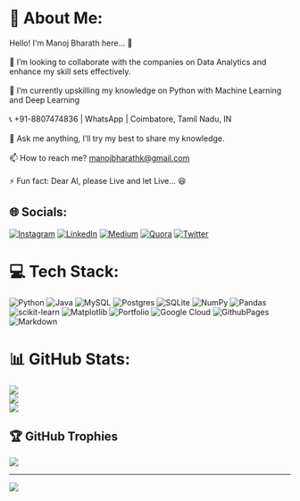 # 💫 About Me:
Hello! I'm Manoj Bharath here... :slightly_smiling_face: <br><br>    👯 I’m looking to collaborate with the companies on Data Analytics and enhance my skill sets effectively.<br><br>    🌱 I’m currently upskilling my knowledge on Python with Machine Learning and Deep Learning<br><br>    📞 +91-8807474836 | WhatsApp | Coimbatore, Tamil Nadu, IN<br><br>    💬 Ask me anything, I’ll try my best to share my knowledge.<br><br>    📫 How to reach me? manojbharathk@gmail.com<br><br>    ⚡ Fun fact: Dear AI, please Live and let Live... 😆<br>


## 🌐 Socials:
[![Instagram](https://img.shields.io/badge/Instagram-%23E4405F.svg?logo=Instagram&logoColor=white)](https://instagram.com/manojbharath_j30) [![LinkedIn](https://img.shields.io/badge/LinkedIn-%230077B5.svg?logo=linkedin&logoColor=white)](https://linkedin.com/in/manojbharathj30) [![Medium](https://img.shields.io/badge/Medium-12100E?logo=medium&logoColor=white)](https://medium.com/@@manojbharathk) [![Quora](https://img.shields.io/badge/Quora-%23B92B27.svg?logo=Quora&logoColor=white)](https://quora.com/profile/Manoj-Bharath-J) [![Twitter](https://img.shields.io/badge/Twitter-%231DA1F2.svg?logo=Twitter&logoColor=white)](https://twitter.com/ManojbharathJ)  

# 💻 Tech Stack:
![Python](https://img.shields.io/badge/python-3670A0?style=for-the-badge&logo=python&logoColor=ffdd54) ![Java](https://img.shields.io/badge/java-%23ED8B00.svg?style=for-the-badge&logo=openjdk&logoColor=white) ![MySQL](https://img.shields.io/badge/mysql-%2300000f.svg?style=for-the-badge&logo=mysql&logoColor=white) ![Postgres](https://img.shields.io/badge/postgres-%23316192.svg?style=for-the-badge&logo=postgresql&logoColor=white) ![SQLite](https://img.shields.io/badge/sqlite-%2307405e.svg?style=for-the-badge&logo=sqlite&logoColor=white) ![NumPy](https://img.shields.io/badge/numpy-%23013243.svg?style=for-the-badge&logo=numpy&logoColor=white) ![Pandas](https://img.shields.io/badge/pandas-%23150458.svg?style=for-the-badge&logo=pandas&logoColor=white) ![scikit-learn](https://img.shields.io/badge/scikit--learn-%23F7931E.svg?style=for-the-badge&logo=scikit-learn&logoColor=white) ![Matplotlib](https://img.shields.io/badge/Matplotlib-%23ffffff.svg?style=for-the-badge&logo=Matplotlib&logoColor=black) ![Portfolio](https://img.shields.io/badge/Portfolio-%23000000.svg?style=for-the-badge&logo=firefox&logoColor=#FF7139) ![Google Cloud](https://img.shields.io/badge/GoogleCloud-%234285F4.svg?style=for-the-badge&logo=google-cloud&logoColor=white) ![GithubPages](https://img.shields.io/badge/github%20pages-121013?style=for-the-badge&logo=github&logoColor=white) ![Markdown](https://img.shields.io/badge/markdown-%23000000.svg?style=for-the-badge&logo=markdown&logoColor=white)
# 📊 GitHub Stats:
![](https://github-readme-stats.vercel.app/api?username=manojbharath89&theme=dark&hide_border=true&include_all_commits=false&count_private=false)<br/>
![](https://github-readme-streak-stats.herokuapp.com/?user=manojbharath89&theme=dark&hide_border=true)<br/>
![](https://github-readme-stats.vercel.app/api/top-langs/?username=manojbharath89&theme=dark&hide_border=true&include_all_commits=false&count_private=false&layout=compact)

## 🏆 GitHub Trophies
![](https://github-profile-trophy.vercel.app/?username=manojbharath89&theme=radical&no-frame=false&no-bg=true&margin-w=4)

---
[![](https://visitcount.itsvg.in/api?id=manojbharath89&icon=0&color=0)](https://visitcount.itsvg.in)

<!-- Proudly created with GPRM ( https://gprm.itsvg.in ) -->
